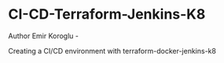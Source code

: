 # CI-CD-Terraform-Jenkins-K8

Author Emir Koroglu -


Creating a CI/CD environment with terraform-docker-jenkins-k8
